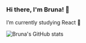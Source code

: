 ### Hi there, I'm Bruna! 👋
I’m currently studying React 🐣

![Bruna's  GitHub stats](https://github-readme-stats.vercel.app/api?username=romeiro-bru&show_icons=true&theme=cobalt)


<!--
**romeiro-bru/romeiro-bru** is a ✨ _special_ ✨ repository because its `README.md` (this file) appears on your GitHub profile.

Here are some ideas to get you started:

- 🔭 I’m currently working on ...
- 🌱 I’m currently learning ...
- 👯 I’m looking to collaborate on ...
- 🤔 I’m looking for help with ...
- 💬 Ask me about ...
- 📫 How to reach me: ...
- 😄 Pronouns: ...
- ⚡ Fun fact: ...
-->
